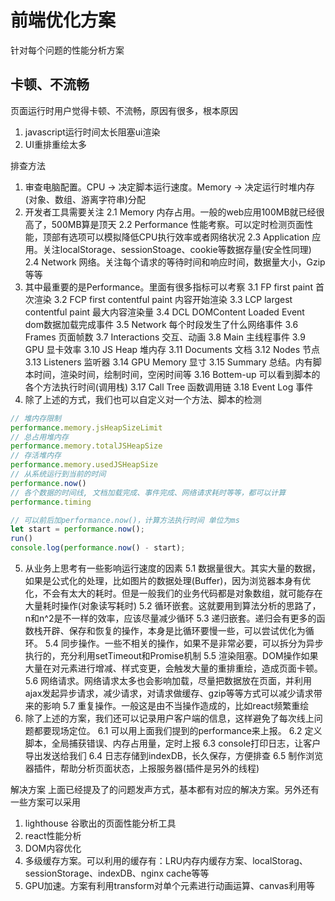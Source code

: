 # 前端优化方案
针对每个问题的性能分析方案

## 卡顿、不流畅
页面运行时用户觉得卡顿、不流畅，原因有很多，根本原因
1. javascript运行时间太长阻塞ui渲染
2. UI重排重绘太多

排查方法
1. 审查电脑配置。CPU -> 决定脚本运行速度。Memory -> 决定运行时堆内存(对象、数组、游离字符串)分配
2. 开发者工具需要关注
   2.1 Memory 内存占用。一般的web应用100MB就已经很高了，500MB算是顶天
   2.2 Performance 性能考察。可以定时检测页面性能，顶部有选项可以模拟降低CPU执行效率或者网络状况
   2.3 Application 应用。关注localStorage、sessionStoage、cookie等数据存量(安全性同理)
   2.4 Network 网络。关注每个请求的等待时间和响应时间，数据量大小，Gzip等等
3. 其中最重要的是Performance。里面有很多指标可以考察
   3.1 FP first paint 首次渲染
   3.2 FCP first contentful paint 内容开始渲染
   3.3 LCP largest contentful paint 最大内容渲染量
   3.4 DCL DOMContent Loaded Event dom数据加载完成事件
   3.5 Network 每个时段发生了什么网络事件
   3.6 Frames 页面帧数
   3.7 Interactions 交互、动画
   3.8 Main 主线程事件
   3.9 GPU 显卡效率
   3.10 JS Heap 堆内存
   3.11 Documents 文档
   3.12 Nodes 节点
   3.13 Listeners 监听器
   3.14 GPU Memory 显寸
   3.15 Summary 总结。内有脚本时间，渲染时间，绘制时间，空闲时间等
   3.16 Bottem-up 可以看到脚本的各个方法执行时间(调用栈)
   3.17 Call Tree 函数调用链
   3.18 Event Log 事件
4. 除了上述的方式，我们也可以自定义对一个方法、脚本的检测

```javascript
// 堆内存限制
performance.memory.jsHeapSizeLimit
// 总占用堆内存
performance.memory.totalJSHeapSize
// 存活堆内存
performance.memory.usedJSHeapSize
// 从系统运行到当前的时间
performance.now()
// 各个数据的时间线, 文档加载完成、事件完成、网络请求耗时等等，都可以计算
performance.timing

// 可以前后加performance.now()，计算方法执行时间 单位为ms
let start = performance.now();
run()
console.log(performance.now() - start);
```

5. 从业务上思考有一些影响运行速度的因素
   5.1 数据量很大。其实大量的数据，如果是公式化的处理，比如图片的数据处理(Buffer)，因为浏览器本身有优化，不会有太大的耗时。但是一般我们的业务代码都是对象数组，就可能存在大量耗时操作(对象读写耗时)
   5.2 循环嵌套。这就要用到算法分析的思路了，n和n^2是不一样的效率，应该尽量减少循环
   5.3 递归嵌套。递归会有更多的函数栈开辟、保存和恢复的操作，本身是比循环要慢一些，可以尝试优化为循环。
   5.4 同步操作。一些不相关的操作，如果不是非常必要，可以拆分为异步执行的，充分利用setTimeout和Promise机制
   5.5 渲染阻塞。DOM操作如果大量在对元素进行增减、样式变更，会触发大量的重排重绘，造成页面卡顿。
   5.6 网络请求。网络请求太多也会影响加载，尽量把数据放在页面，并利用ajax发起异步请求，减少请求，对请求做缓存、gzip等等方式可以减少请求带来的影响
   5.7 重复操作。一般这是由不当操作造成的，比如react频繁重绘
6. 除了上述的方案，我们还可以记录用户客户端的信息，这样避免了每次线上问题都要现场定位。
   6.1 可以用上面我们提到的performance来上报。
   6.2 定义脚本，全局捕获错误、内存占用量，定时上报
   6.3 console打印日志，让客户导出发送给我们
   6.4 日志存储到indexDB，长久保存，方便排查
   6.5 制作浏览器插件，帮助分析页面状态，上报服务器(插件是另外的线程)

解决方案
上面已经提及了的问题发声方式，基本都有对应的解决方案。另外还有一些方案可以采用
1. lighthouse 谷歌出的页面性能分析工具
2. react性能分析
3. DOM内容优化
4. 多级缓存方案。可以利用的缓存有：LRU内存内缓存方案、localStorag、sessionStorage、indexDB、nginx cache等等
5. GPU加速。方案有利用transform对单个元素进行动画运算、canvas利用等
